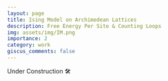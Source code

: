 ```yaml
---
layout: page
title: Ising Model on Archimedean Lattices
description: Free Energy Per Site & Counting Loops
img: assets/img/IM.png
importance: 2
category: work
giscus_comments: false
---
```


Under Construction 🛠️

